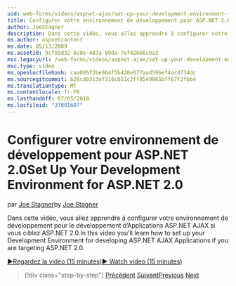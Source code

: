 ```yaml
---
uid: web-forms/videos/aspnet-ajax/set-up-your-development-environment-for-aspnet-20
title: Configurer votre environnement de développement pour ASP.NET 2.0 | Microsoft Docs
author: JoeStagner
description: Dans cette vidéo, vous allez apprendre à configurer votre environnement de développement pour le développement d’Applications ASP.NET AJAX si vous ciblez ASP.NET 2.0.
ms.author: aspnetcontent
ms.date: 05/13/2009
ms.assetid: 9cf05d32-6c0e-487a-89da-7ef42666c0a3
msc.legacyurl: /web-forms/videos/aspnet-ajax/set-up-your-development-environment-for-aspnet-20
msc.type: video
ms.openlocfilehash: caa885f2be964f5b428e077aad59bef4acd734dc
ms.sourcegitcommit: b28cd0313af316c051c2ff8549865bff67f2fbb4
ms.translationtype: MT
ms.contentlocale: fr-FR
ms.lasthandoff: 07/05/2018
ms.locfileid: "37801607"
---
```

<a name="set-up-your-development-environment-for-aspnet-20"></a><span data-ttu-id="9ff8e-103">Configurer votre environnement de développement pour ASP.NET 2.0</span><span class="sxs-lookup"><span data-stu-id="9ff8e-103">Set Up Your Development Environment for ASP.NET 2.0</span></span>
====================
<span data-ttu-id="9ff8e-104">par [Joe Stagner](https://github.com/JoeStagner)</span><span class="sxs-lookup"><span data-stu-id="9ff8e-104">by [Joe Stagner](https://github.com/JoeStagner)</span></span>

<span data-ttu-id="9ff8e-105">Dans cette vidéo, vous allez apprendre à configurer votre environnement de développement pour le développement d’Applications ASP.NET AJAX si vous ciblez ASP.NET 2.0.</span><span class="sxs-lookup"><span data-stu-id="9ff8e-105">In this video you'll learn how to set up your Development Environment for developing ASP.NET AJAX Applications if you are targeting ASP.NET 2.0.</span></span>

[<span data-ttu-id="9ff8e-106">&#9654;Regardez la vidéo (15 minutes)</span><span class="sxs-lookup"><span data-stu-id="9ff8e-106">&#9654; Watch video (15 minutes)</span></span>](https://channel9.msdn.com/Blogs/ASP-NET-Site-Videos/set-up-your-development-environment-for-aspnet-20)

> [!div class="step-by-step"]
> <span data-ttu-id="9ff8e-107">[Précédent](set-up-your-development-environment-for-aspnet-35.md)
> [Suivant](how-do-i-customize-error-handling-for-the-aspnet-ajax-updatepanel.md)</span><span class="sxs-lookup"><span data-stu-id="9ff8e-107">[Previous](set-up-your-development-environment-for-aspnet-35.md)
[Next](how-do-i-customize-error-handling-for-the-aspnet-ajax-updatepanel.md)</span></span>
